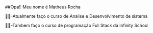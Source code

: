 ##Opa!! Meu nome é Matheus Rocha

🐱‍🏍-Atualmente faço o curso de Analise e Desenvolvimento de sistema

🐱‍👤-Tambem faço o curso de programação Full Stack da Infinity School

